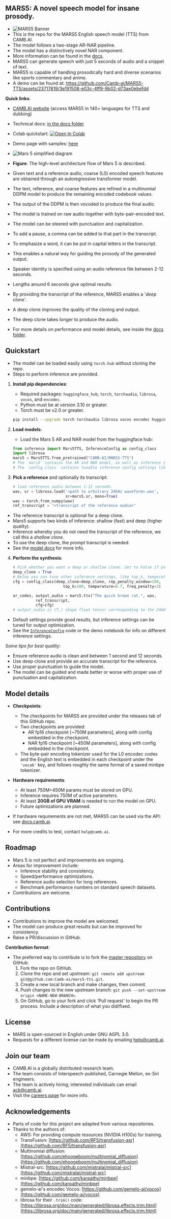 ## MARS5: A novel speech model for insane prosody.
- ![MARS5 Banner](assets/github-banner.png)
- This is the repo for the MARS5 English speech model (TTS) from CAMB.AI.
- The model follows a two-stage AR-NAR pipeline.
- The model has a distinctively novel NAR component.
- More information can be found in the [docs](docs/architecture.md).
- MARS5 can generate speech with just 5 seconds of audio and a snippet of text.
- MARS5 is capable of handling prosodically hard and diverse scenarios like sports commentary and anime.
- A demo can be found at: 
   https://github.com/Camb-ai/MARS5-TTS/assets/23717819/3e191508-e03c-4ff9-9b02-d73ae0ebefdd

**Quick links**:
- [CAMB.AI website](https://camb.ai/) (access MARS5 in 140+ languages for TTS and dubbing)
- Technical docs: [in the docs folder](docs/architecture.md)
- Colab quickstart: <a target="_blank" href="https://colab.research.google.com/github/Camb-ai/mars5-tts/blob/master/mars5_demo.ipynb"><img src="https://colab.research.google.com/assets/colab-badge.svg" alt="Open In Colab"/></a>
- Demo page with samples: [here](https://6b1a3a8e53ae.ngrok.app/)

- ![Mars 5 simplified diagram](docs/assets/simplified_diagram.png)
- **Figure**: The high-level architecture flow of Mars 5 is described.
- Given text and a reference audio, coarse (L0) encoded speech features are obtained through an autoregressive transformer model.
- The text, reference, and coarse features are refined in a multinomial DDPM model to produce the remaining encoded codebook values.
- The output of the DDPM is then vocoded to produce the final audio.
- The model is trained on raw audio together with byte-pair-encoded text.
- The model can be steered with punctuation and capitalization.
- To add a pause, a comma can be added to that part in the transcript.
- To emphasize a word, it can be put in capital letters in the transcript.
- This enables a natural way for guiding the prosody of the generated output.
- Speaker identity is specified using an audio reference file between 2-12 seconds.
- Lengths around 6 seconds give optimal results.
- By providing the transcript of the reference, MARS5 enables a '_deep clone_'.
- A deep clone improves the quality of the cloning and output.
- The deep clone takes longer to produce the audio.
- For more details on performance and model details, see inside the [docs folder](docs/architecture.md).

## Quickstart
- The model can be loaded easily using `torch.hub` without cloning the repo.
- Steps to perform inference are provided.

1. **Install pip dependencies**: 
   - Required packages: `huggingface_hub`, `torch`, `torchaudio`, `librosa`, `vocos`, and `encodec`.
   - Python must be at version 3.10 or greater.
   - Torch must be v2.0 or greater.
   ```bash
   pip install --upgrade torch torchaudio librosa vocos encodec huggingface_hub
   ```

2. **Load models**: 
   - Load the Mars 5 AR and NAR model from the huggingface hub:
   ```python
   from inference import Mars5TTS, InferenceConfig as config_class
   import librosa
   mars5 = Mars5TTS.from_pretrained("CAMB-AI/MARS5-TTS")
   # The `mars5` contains the AR and NAR model, as well as inference code.
   # The `config_class` contains tunable inference config settings like temperature.
   ```

3. **Pick a reference** and optionally its transcript:
   ```python
   # load reference audio between 1-12 seconds.
   wav, sr = librosa.load('<path to arbitrary 24kHz waveform>.wav', 
                          sr=mars5.sr, mono=True)
   wav = torch.from_numpy(wav)
   ref_transcript = "<transcript of the reference audio>"
   ```
- The reference transcript is optional for a deep clone.
- Mars5 supports two kinds of inference: shallow (fast) and deep (higher quality).
- Inference whereby you do not need the transcript of the reference, we call this a _shallow clone_.
- To use the deep clone, the prompt transcript is needed.
- See the [model docs](docs/architecture.md) for more info.

4. **Perform the synthesis**:
   ```python
   # Pick whether you want a deep or shallow clone. Set to False if you don't know prompt transcript or want fast inference. Set to True if you know transcript and want highest quality.
   deep_clone = True 
   # Below you can tune other inference settings, like top_k, temperature, top_p, etc...
   cfg = config_class(deep_clone=deep_clone, rep_penalty_window=100,
                         top_k=100, temperature=0.7, freq_penalty=3)

   ar_codes, output_audio = mars5.tts("The quick brown rat.", wav, 
             ref_transcript,
             cfg=cfg)
   # output_audio is (T,) shape float tensor corresponding to the 24kHz output audio.
   ```
- Default settings provide good results, but inference settings can be tuned for output optimization.
- See the [`InferenceConfig`](inference.py) code or the demo notebook for info on different inference settings.

_Some tips for best quality:_
- Ensure reference audio is clean and between 1 second and 12 seconds.
- Use deep clone and provide an accurate transcript for the reference.
- Use proper punctuation to guide the model.
- The model can be guided and made better or worse with proper use of punctuation and capitalization.

## Model details
- **Checkpoints**: 
   - The checkpoints for MARS5 are provided under the releases tab of this GitHub repo.
   - Two checkpoints are provided:
     - AR fp16 checkpoint [~750M parameters], along with config embedded in the checkpoint.
     - NAR fp16 checkpoint [~450M parameters], along with config embedded in the checkpoint.
   - The byte-pair encoding tokenizer used for the L0 encodec codes and the English text is embedded in each checkpoint under the `'vocab'` key, and follows roughly the same format of a saved minbpe tokenizer.

- **Hardware requirements**:
   - At least 750M+450M params must be stored on GPU.
   - Inference requires 750M of active parameters.
   - At least **20GB of GPU VRAM** is needed to run the model on GPU.
   - Future optimizations are planned.

- If hardware requirements are not met, MARS5 can be used via the API: see [docs.camb.ai](https://docs.camb.ai/).
- For more credits to test, contact `help@camb.ai`.

## Roadmap
- Mars 5 is not perfect and improvements are ongoing.
- Areas for improvement include:
   - Inference stability and consistency.
   - Speed/performance optimizations.
   - Reference audio selection for long references.
   - Benchmark performance numbers on standard speech datasets.
- Contributions are welcome.

## Contributions
- Contributions to improve the model are welcomed.
- The model can produce great results but can be improved for consistency.
- Raise a PR/discussion in GitHub.

**Contribution format**:
- The preferred way to contribute is to fork the [master repository](https://github.com/Camb-ai/mars5-tts) on GitHub:
   1. Fork the repo on GitHub.
   2. Clone the repo and set upstream: `git remote add upstream git@github.com:Camb-ai/mars5-tts.git`.
   3. Create a new local branch and make changes, then commit.
   4. Push changes to the new upstream branch: `git push --set-upstream origin <NAME-NEW-BRANCH>`.
   5. On GitHub, go to your fork and click 'Pull request' to begin the PR process. Include a description of what you did/fixed.

## License
- MARS is open-sourced in English under GNU AGPL 3.0.
- Requests for a different license can be made by emailing help@camb.ai.

## Join our team
- CAMB.AI is a globally distributed research team.
- The team consists of Interspeech-published, Carnegie Mellon, ex-Siri engineers.
- The team is actively hiring; interested individuals can email ack@camb.ai.
- Visit the [careers page](https://www.camb.ai/careers) for more info.

## Acknowledgements
- Parts of code for this project are adapted from various repositories.
- Thanks to the authors of:
   - AWS: For providing compute resources (NVIDIA H100s) for training.
   - TransFusion: [https://github.com/RF5/transfusion-asr](https://github.com/RF5/transfusion-asr)
   - Multinomial diffusion: [https://github.com/ehoogeboom/multinomial_diffusion](https://github.com/ehoogeboom/multinomial_diffusion)
   - Mistral-src: [https://github.com/mistralai/mistral-src](https://github.com/mistralai/mistral-src)
   - minbpe: [https://github.com/karpathy/minbpe](https://github.com/karpathy/minbpe)
   - gemelo-ai's encodec Vocos: [https://github.com/gemelo-ai/vocos](https://github.com/gemelo-ai/vocos)
   - librosa for their `.trim()` code: [https://librosa.org/doc/main/generated/librosa.effects.trim.html](https://librosa.org/doc/main/generated/librosa.effects.trim.html)